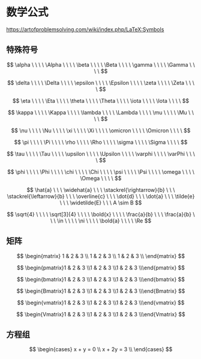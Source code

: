 # 数学公式

https://artofproblemsolving.com/wiki/index.php/LaTeX:Symbols

## 特殊符号

$$
\alpha \ \ \ \ \Alpha \ \ \ \
\beta \ \ \ \ \Beta \ \ \ \
\gamma \ \ \ \ \Gamma \ \ \ \
$$

$$
\delta \ \ \ \ \Delta \ \ \ \
\epsilon \ \ \ \ \Epsilon \ \ \ \
\zeta \ \ \ \ \Zeta \ \ \ \
$$

$$
\eta \ \ \ \ \Eta \ \ \ \
\theta \ \ \ \ \Theta \ \ \ \
\iota \ \ \ \ \Iota \ \ \ \
$$

$$
\kappa \ \ \ \ \Kappa \ \ \ \
\lambda	 \ \ \ \ \Lambda \ \ \ \
\mu	 \ \ \ \ \Mu \ \ \ \
$$

$$
\nu	 \ \ \ \ \Nu \ \ \ \
\xi	 \ \ \ \ \Xi \ \ \ \
\omicron \ \ \ \ \Omicron \ \ \ \
$$

$$
\pi	 \ \ \ \ \Pi \ \ \ \
\rho \ \ \ \ \Rho \ \ \ \
\sigma \ \ \ \ \Sigma \ \ \ \
$$

$$
\tau \ \ \ \ \Tau \ \ \ \
\upsilon \ \ \ \ \Upsilon \ \ \ \
\varphi \ \ \ \ \varPhi \ \ \ \
$$

$$
\phi \ \ \ \ \Phi \ \ \ \
\chi \ \ \ \ \Chi \ \ \ \
\psi \ \ \ \ \Psi \ \ \ \
\omega \ \ \ \ \Omega \ \ \ \
$$

$$
\hat{a} \ \ \ \widehat{a} \ \ \ \stackrel{\rightarrow}{b} \ \ \ \stackrel{\leftarrow}{b} 
\ \ \ \overline{c} \ \ \ \dot{d} \ \ \ \dot{a} \ \ \ \tilde{e} \ \ \ \widetilde{E} \ \ \ A \sim B
$$

$$
\sqrt{4} \ \ \ \ \sqrt[3]{4} \ \ \ \  \bold{x} \ \ \ \ \frac{a}{b} \ \ \  \frac{a}{b}   \ \  \ 
\in  \ \ \ \ \ni \ \ \ \ \bold{a} \ \ \ \ \Re
$$



## 矩阵

$$
\begin{matrix}
1 & 2 & 3 \\
1 & 2 & 3 \\
1 & 2 & 3 \\
\end{matrix}
$$

$$
\begin{pmatrix}1 & 2 & 3 \\1 & 2 & 3 \\1 & 2 & 3 \\\end{pmatrix}
$$

$$
\begin{bmatrix}1 & 2 & 3 \\1 & 2 & 3 \\1 & 2 & 3 \\\end{bmatrix}
$$

$$
\begin{Bmatrix}1 & 2 & 3 \\1 & 2 & 3 \\1 & 2 & 3 \\\end{Bmatrix}
$$

$$
\begin{vmatrix}1 & 2 & 3 \\1 & 2 & 3 \\1 & 2 & 3 \\\end{vmatrix}
$$

$$
\begin{Vmatrix}1 & 2 & 3 \\1 & 2 & 3 \\1 & 2 & 3 \\\end{Vmatrix}
$$

## 方程组

$$
\begin{cases}
x + y = 0 \\
x + 2y = 3 \\
\end{cases}
$$

